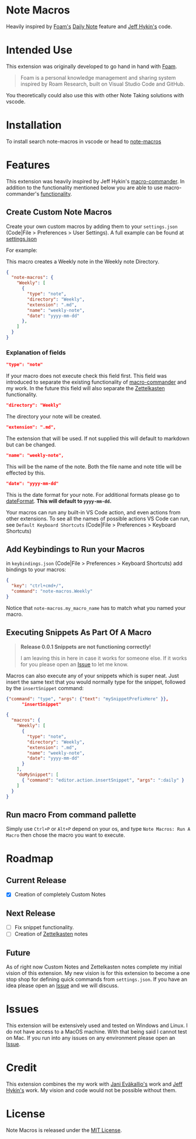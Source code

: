 # Note Macros

Heavily inspired by [Foam's](https://foambubble.github.io/foam/) [Daily Note](https://foambubble.github.io/foam/daily-notes) feature and [Jeff Hykin's](https://github.com/jeff-hykin/macro-commander) code.

# Intended Use

This extension was originally developed to go hand in hand with [Foam](https://foambubble.github.io/foam/).

>Foam is a personal knowledge management and sharing system inspired by Roam Research, built on Visual Studio Code and GitHub.

You theoretically could also use this with other Note Taking solutions with vscode.

# Installation

To install search note-macros in vscode or head to [note-macros](https://marketplace.visualstudio.com/items?itemName=NeelyInnovations.note-macros)

# Features

This extension was heavily inspired by Jeff Hykin's [macro-commander](https://github.com/jeff-hykin/macro-commander). In addition to the functionality mentioned below you are able to use macro-commander's [functionality](https://github.com/jeff-hykin/macro-commander#what-are-some-macro-examples).

## Create Custom Note Macros

Create your own custom macros by adding them to your `settings.json` (Code|File > Preferences > User Settings). A full example can be found at [settings.json](settings.json)

For example:

This macro creates a Weekly note in the Weekly note Directory.

```json
{
  "note-macros": {
    "Weekly": [
      {
        "type": "note",
        "directory": "Weekly",
        "extension": ".md",
        "name": "weekly-note",
        "date": "yyyy-mm-dd"
      },
    ]
  }
}
```

### Explanation of fields

```json
"type": "note"
```

If your macro does not execute check this field first. This field was introduced to separate the existing functionality of [macro-commander](https://github.com/jeff-hykin/macro-commander) and my work. In the future this field will also separate the [Zettelkasten](https://zettelkasten.de/posts/overview/) functionality.

```json
"directory": "Weekly"
```

The directory your note will be created.

```json
"extension": ".md",
```

The extension that will be used. If not supplied this will default to markdown but can be changed.

```json
"name": "weekly-note",
```

This will be the name of the note. Both the file name and note title will be effected by this. 

```json
"date": "yyyy-mm-dd"
```

This is the date format for your note. For additional formats please go to [dateFormat](https://github.com/felixge/node-dateformat#mask-options). **This will default to `yyyy-mm-dd`.**

Your macros can run any built-in VS Code action, and even actions from other extensions.
To see all the names of possible actions VS Code can run, see `Default Keyboard Shortcuts` (Code|File > Preferences > Keyboard Shortcuts)

## Add Keybindings to Run your Macros

in `keybindings.json` (Code|File > Preferences > Keyboard Shortcuts) add bindings to your macros:

```json
{
  "key": "ctrl+cmd+/",
  "command": "note-macros.Weekly"
}
```

Notice that `note-macros.my_macro_name` has to match what you named your macro.

## Executing Snippets As Part Of A Macro

> **Release 0.0.1 Snippets are not functioning correctly!** 
> 
> I am leaving this in here in case it works for someone else. If it works for you please open an [Issue](https://github.com/kneely/note-macros/issues) to let me know.

Macros can also execute any of your snippets which is super neat. Just insert the same text that you would normally type for the snippet, followed by the `insertSnippet` command:

```json
{"command": "type", "args": {"text": "mySnippetPrefixHere" }},
      "insertSnippet" 
```

```json
{
  "macros": {
    "Weekly": [
      {
        "type": "note",
        "directory": "Weekly",
        "extension": ".md",
        "name": "weekly-note",
        "date": "yyyy-mm-dd"
      }
    ],
    "doMySnippet": [
      { "command": "editor.action.insertSnippet", "args": ":daily" }
    ]
  }
}
```

## Run macro From command pallette

Simply use `Ctrl+P` or `Alt+P` depend on your os, and type `Note Macros: Run A Macro` then chose the macro you want to execute.

# Roadmap

## Current Release
- [x] Creation of completely Custom Notes

## Next Release

- [ ] Fix snippet functionality.
- [ ] Creation of [Zettelkasten](https://zettelkasten.de/posts/overview/) notes

## Future

As of right now Custom Notes and Zettelkasten notes complete my initial vision of this extension. My new vision is for this extension to become a one stop shop for defining quick commands from `settings.json`. If you have an idea please open an [Issue](https://github.com/kneely/note-macros/issues) and we will discuss.

# Issues

This extension will be extensively used and tested on Windows and Linux. I do not have access to a MacOS machine. With that being said I cannot test on Mac. If you run into any issues on any environment please open an [Issue](https://github.com/kneely/note-macros/issues).

# Credit

This extension combines the my work with [Jani Eväkallio's](https://github.com/jevakallio) work and [Jeff Hykin's](https://github.com/jeff-hykin/macro-commander) work. My vision and code would not be possible without them.

# License

Note Macros is released under the [MIT License](https://github.com/kneely/note-macros/blob/master/LICENSE).